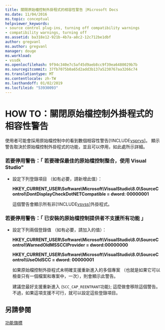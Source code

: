 ```yaml
---
title: 關閉原始檔控制外掛程式的相容性警告 |Microsoft Docs
ms.date: 11/04/2016
ms.topic: conceptual
helpviewer_keywords:
- source control plug-ins, turning off compatibility warnings
- compatibility warnings, turning off
ms.assetid: ba318e12-921b-4b7a-a8c2-12c712be1dbf
author: gregvanl
ms.author: gregvanl
manager: douge
ms.workload:
- vssdk
ms.openlocfilehash: 9f94c340e7c5af45d9aeb8cc9f39ea6480029b7b
ms.sourcegitcommit: 37fb7075b0a65d2add3b137a5230767aa3266c74
ms.translationtype: MT
ms.contentlocale: zh-TW
ms.lasthandoff: 01/02/2019
ms.locfileid: "53930093"
---
```

# <a name="how-to-turn-off-compatibility-warnings-for-source-control-plug-ins"></a>HOW TO：關閉原始檔控制外掛程式的相容性警告
使用者可能會採用原始檔控制中的看到數個相容性警告[!INCLUDE[vsprvs](../code-quality/includes/vsprvs_md.md)]。 顯示警告取決於原始檔控制外掛程式的功能，並且可以停用，如此處所示詳細。  
  
### <a name="to-disable-the-warning-to-ensure-optimal-source-control-integration-with-visual-studio"></a>若要停用警告：「 若要確保最佳的原始檔控制整合，使用 Visual Studio"  
  
- 設定下列登錄項目 （如有必要，請新增此值）：  
  
   **HKEY_CURRENT_USER\Software\Microsoft\VisualStudio\8.0\SourceControl\DontDisplayCheckDotNETCompatible = dword: 00000001**  
  
   這個警告會顯示所有非[!INCLUDE[vsvss](../extensibility/includes/vsvss_md.md)]外掛程式。  
  
### <a name="to-disable-the-warning-the-installed-source-control-provider-does-not-support-all-the-capabilities"></a>若要停用警告：「 已安裝的原始檔控制提供者不支援所有功能 」  
  
-   設定下列兩個登錄值 （如有必要，請加入的值）：  
  
     **HKEY_CURRENT_USER\Software\Microsoft\VisualStudio\8.0\SourceControl\WarnedOldMSSCCIProvider = dword:00000000**  
  
    **HKEY_CURRENT_USER\Software\Microsoft\VisualStudio\8.0\SourceControl\UseOldSCC = dword: 00000001**  
  
     如果原始檔控制外掛程式未明確支援重新進入的多個專案 （也就是如果它可以檢查只有一個檔案和專案中，一次），則會顯示此警告。  
  
     建議您最好支援重新進入 (`SCC_CAP_REENTRANT`功能); 這麼做會移除這個警告。 不過，如果這項支援不可行，就可以設定這些登錄項目。  
  
## <a name="see-also"></a>另請參閱  
 [功能旗標](../extensibility/capability-flags.md)